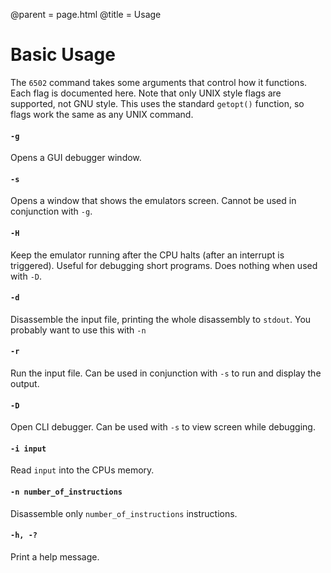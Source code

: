 @parent = page.html
@title = Usage

# Basic Usage

The `6502` command takes some arguments that control how it functions. Each flag is documented
here. Note that only UNIX style flags are supported, not GNU style. This uses the standard
`getopt()` function, so flags work the same as any UNIX command.

#### `-g`

Opens a GUI debugger window.

#### `-s`

Opens a window that shows the emulators screen. Cannot be used in conjunction with `-g`.

#### `-H`

Keep the emulator running after the CPU halts (after an interrupt is triggered). Useful
for debugging short programs. Does nothing when used with `-D`.

#### `-d`

Disassemble the input file, printing the whole disassembly to `stdout`. You probably want
to use this with `-n`

#### `-r`

Run the input file. Can be used in conjunction with `-s` to run and display the output.

#### `-D`

Open CLI debugger. Can be used with `-s` to view screen while debugging. 

#### `-i input`

Read `input` into the CPUs memory.

#### `-n number_of_instructions`

Disassemble only `number_of_instructions` instructions.

#### `-h, -?`

Print a help message.
